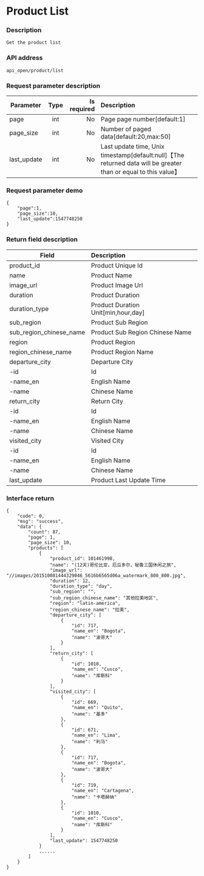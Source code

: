 # Product List

### Description

    Get the product list

### API address

    api_open/product/list

### Request parameter description

| Parameter           | Type          | Is required | Description             |
| ------------------- |:-------------:| -----------:| :-----------------------|
| page                | int           |     No      |   Page page number[default:1]         |
| page_size            | int           |     No      |   Number of paged data[default:20,max:50]          |
| last_update          | int           |     No      |   Last update time, Unix timestamp[default:null]【The returned data will be greater than or equal to this value】           |

### Request parameter demo

	{
    	"page":1,
    	"page_size":10,
    	"last_update":1547748250
    }

### Return field description

| Field                             |     Description                                   |
| -------------------               |  :-----------------------                         |
| product_id                        |     Product Unique Id                             |
| name                              |     Product Name                                  |
| image_url                         |     Product Image Url                             |
| duration                          |     Product Duration                              |
| duration_type                     |     Product Duration Unit[min,hour,day]           |
| sub_region                        |     Product Sub Region                            |
| sub_region_chinese_name           |     Product Sub Region Chinese Name               |
| region                            |     Product Region                                |
| region_chinese_name               |     Product Region Name                           |
| departure_city                    |     Departure City                                |
| -id                               |     Id                                            |
| -name_en                          |     English Name                                  |
| -name                             |     Chinese Name                                  |
| return_city                       |     Return City                                   |
| -id                               |     Id                                            |
| -name_en                          |     English Name                                  |
| -name                             |     Chinese Name                                  |
| visited_city                      |     Visited City                                  |
| -id                               |     Id                                            |
| -name_en                          |     English Name                                  |
| -name                             |     Chinese Name                                  |
| last_update                       |     Product Last Update Time                      |


### Interface return

	{
        "code": 0,
        "msg": "success",
        "data": {
            "count": 87,
            "page": 1,
            "page_size": 10,
            "products": [
                {
                    "product_id": 101461998,
                    "name": "(12天)哥伦比亚，厄瓜多尔，秘鲁三国休闲之旅",
                    "image_url": "//images/201510081444329046_5616b6565d06a_watermark_800_800.jpg",
                    "duration": 12,
                    "duration_type": "day",
                    "sub_region": "",
                    "sub_region_chinese_name": "其他拉美地区",
                    "region": "latin-america",
                    "region_chinese_name": "拉美",
                    "departure_city": [
                        {
                            "id": 717,
                            "name_en": "Bogota",
                            "name": "波哥大"
                        }
                    ],
                    "return_city": [
                        {
                            "id": 1010,
                            "name_en": "Cusco",
                            "name": "库斯科"
                        }
                    ],
                    "visited_city": [
                        {
                            "id": 669,
                            "name_en": "Quito",
                            "name": "基多"
                        },
                        {
                            "id": 671,
                            "name_en": "Lima",
                            "name": "利马"
                        },
                        {
                            "id": 717,
                            "name_en": "Bogota",
                            "name": "波哥大"
                        },
                        {
                            "id": 719,
                            "name_en": "Cartagena",
                            "name": "卡塔赫纳"
                        },
                        {
                            "id": 1010,
                            "name_en": "Cusco",
                            "name": "库斯科"
                        }
                    ],
                    "last_update": 1547748250
                }
                ......
            ]
        }
    }


